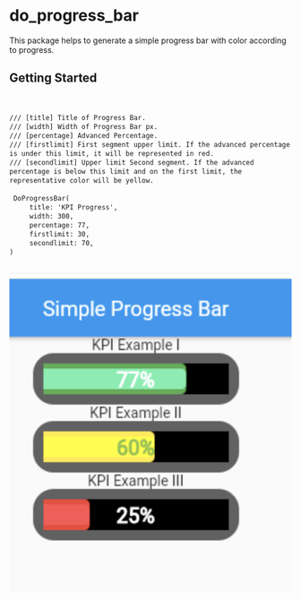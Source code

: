# do_progress_bar

This package helps to generate a simple progress bar with color according to progress.

## Getting Started

```


/// [title] Title of Progress Bar.
/// [width] Width of Progress Bar px.
/// [percentage] Advanced Percentage.
/// [firstlimit] First segment upper limit. If the advanced percentage is under this limit, it will be represented in red.
/// [secondlimit] Upper limit Second segment. If the advanced percentage is below this limit and on the first limit, the representative color will be yellow.

 DoProgressBar(
     title: 'KPI Progress', 
     width: 300, 
     percentage: 77, 
     firstlimit: 30, 
     secondlimit: 70, 
)
         
```
![examples](https://raw.githubusercontent.com/PanchoDP/imagenes/main/progressbar.png)
